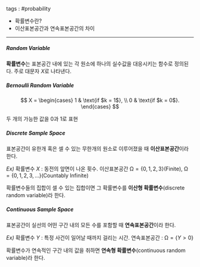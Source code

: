 tags : #probability 
- 확률변수란?
- 이산표본공간과 연속표본공간의 차이

---
##### Random Variable
**확률변수**는 표본공간 내에 있는 각 원소에 하나의 실수값을 대응시키는 함수로 정의된다.
주로 대문자 $X$로 나타낸다.

##### Bernoulli Random Variable
$$
 X =
  \begin{cases}
    1     & \text{if $k = 1$}, \\
    0 & \text{if $k = 0$}.
  \end{cases}
$$

두 개의 가능한 값을 $0$과 $1$로 표현

##### Discrete Sample Space
표본공간이 유한개 혹은 셀 수 있는 무한개의 원소로 이루어졌을 때 **이산표본공간**이라 한다.

*Ex)* 확률변수 $X$ : 동전의 앞면이 나온 횟수.
이산표본공간 $\mathcal{\Omega}=\{0, 1, 2, 3\}$(Finite), $\mathcal{\Omega}=\{0, 1, 2, 3,\dots\}$(Countably Infinite) 


확률변수들의 집합이 셀 수 있는 집합이면 그 확률변수를 **이산형 확률변수**(discrete random variable)라 한다.

##### Continuous Sample Space
표본공간이 실선의 어떤 구간 내의 모든 수를 포함할 때 **연속표본공간**이라 한다.

*Ex)* 확률변수 $Y$ : 특정 사건이 일어날 때까지 걸리는 시간.
연속표본공간 : $\mathcal{\Omega}=\{Y>0\}$

확률변수가 연속적인 구간 내의 값을 취하면 **연속형 확률변수**(continuous random variable)라 한다.
